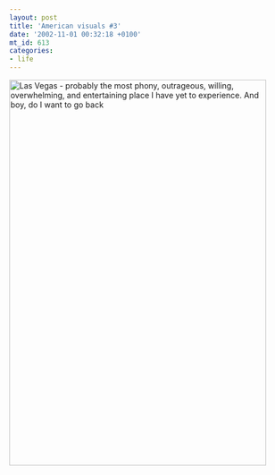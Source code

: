```yaml
---
layout: post
title: 'American visuals #3'
date: '2002-11-01 00:32:18 +0100'
mt_id: 613
categories:
- life
---
```

<img alt="Las Vegas - probably the most phony, outrageous, willing, overwhelming, and entertaining place I have yet to experience. And boy, do I want to go back" src="/journal/archives/usa/LasVegas.jpg" width="460" height="690" border="0" />
